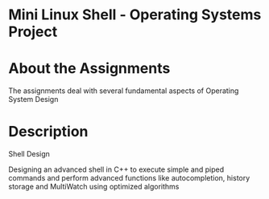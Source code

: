 # Mini Linux Shell - Operating Systems Project

# About the Assignments
The assignments deal with several fundamental aspects of Operating System Design

# Description

Shell Design

Designing an advanced shell in C++ to execute simple and piped commands and perform advanced functions like autocompletion, history storage and MultiWatch using optimized algorithms
